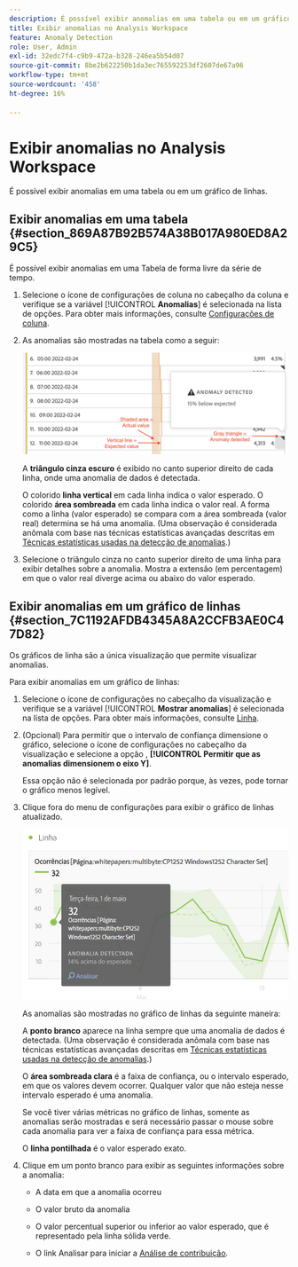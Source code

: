```yaml
---
description: É possível exibir anomalias em uma tabela ou em um gráfico de linhas.
title: Exibir anomalias no Analysis Workspace
feature: Anomaly Detection
role: User, Admin
exl-id: 32edc7f4-c9b9-472a-b328-246ea5b54d07
source-git-commit: 8be2b622250b1da3ec765592253df2607de67a96
workflow-type: tm+mt
source-wordcount: '458'
ht-degree: 16%

---
```


# Exibir anomalias no Analysis Workspace

É possível exibir anomalias em uma tabela ou em um gráfico de linhas.

## Exibir anomalias em uma tabela {#section_869A87B92B574A38B017A980ED8A29C5}

É possível exibir anomalias em uma Tabela de forma livre da série de tempo.

1. Selecione o ícone de configurações de coluna no cabeçalho da coluna e verifique se a variável [!UICONTROL **Anomalias**] é selecionada na lista de opções. Para obter mais informações, consulte [Configurações de coluna](/help/analyze/analysis-workspace/visualizations/freeform-table/column-row-settings/column-settings.md).

1. As anomalias são mostradas na tabela como a seguir:

   ![](assets/anomaly_detected.png)

   A **triângulo cinza escuro** é exibido no canto superior direito de cada linha, onde uma anomalia de dados é detectada.

   O colorido **linha vertical** em cada linha indica o valor esperado. O colorido **área sombreada** em cada linha indica o valor real. A forma como a linha (valor esperado) se compara com a área sombreada (valor real) determina se há uma anomalia. (Uma observação é considerada anômala com base nas técnicas estatísticas avançadas descritas em [Técnicas estatísticas usadas na detecção de anomalias](/help/analyze/analysis-workspace/virtual-analyst/c-anomaly-detection/statistics-anomaly-detection.md).)

1. Selecione o triângulo cinza no canto superior direito de uma linha para exibir detalhes sobre a anomalia. Mostra a extensão (em percentagem) em que o valor real diverge acima ou abaixo do valor esperado.

## Exibir anomalias em um gráfico de linhas {#section_7C1192AFDB4345A8A2CCFB3AE0C47D82}

Os gráficos de linha são a única visualização que permite visualizar anomalias.

Para exibir anomalias em um gráfico de linhas:

1. Selecione o ícone de configurações no cabeçalho da visualização e verifique se a variável [!UICONTROL **Mostrar anomalias**] é selecionada na lista de opções. Para obter mais informações, consulte [Linha](/help/analyze/analysis-workspace/visualizations/line.md).

1. (Opcional) Para permitir que o intervalo de confiança dimensione o gráfico, selecione o ícone de configurações no cabeçalho da visualização e selecione a opção , **[!UICONTROL Permitir que as anomalias dimensionem o eixo Y]**.

   Essa opção não é selecionada por padrão porque, às vezes, pode tornar o gráfico menos legível.

1. Clique fora do menu de configurações para exibir o gráfico de linhas atualizado.

   ![](assets/anomaly_linechart.png)

   As anomalias são mostradas no gráfico de linhas da seguinte maneira:

   A **ponto branco** aparece na linha sempre que uma anomalia de dados é detectada. (Uma observação é considerada anômala com base nas técnicas estatísticas avançadas descritas em [Técnicas estatísticas usadas na detecção de anomalias](/help/analyze/analysis-workspace/virtual-analyst/c-anomaly-detection/statistics-anomaly-detection.md).)

   O **área sombreada clara** é a faixa de confiança, ou o intervalo esperado, em que os valores devem ocorrer. Qualquer valor que não esteja nesse intervalo esperado é uma anomalia.

   Se você tiver várias métricas no gráfico de linhas, somente as anomalias serão mostradas e será necessário passar o mouse sobre cada anomalia para ver a faixa de confiança para essa métrica.

   O **linha pontilhada** é o valor esperado exato.

1. Clique em um ponto branco para exibir as seguintes informações sobre a anomalia:

   * A data em que a anomalia ocorreu

   * O valor bruto da anomalia

   * O valor percentual superior ou inferior ao valor esperado, que é representado pela linha sólida verde.

   * O link Analisar para iniciar a [Análise de contribuição](/help/analyze/analysis-workspace/virtual-analyst/contribution-analysis/ca-tokens.md).






